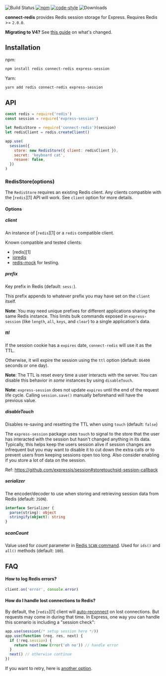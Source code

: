 ![Build Status](https://github.com/tj/connect-redis/workflows/build/badge.svg?branch=master) [![npm](https://img.shields.io/npm/v/connect-redis.svg)](https://npmjs.com/package/connect-redis) [![code-style](https://img.shields.io/badge/code_style-prettier-ff69b4.svg)](https://gitter.im/jlongster/prettier) ![Downloads](https://img.shields.io/npm/dm/connect-redis.svg)

**connect-redis** provides Redis session storage for Express. Requires Redis >= `2.0.0`.

**Migrating to V4?** See [this guide](migration-to-v4.md) on what's changed.

## Installation

npm:

```sh
npm install redis connect-redis express-session
```

Yarn:

```sh
yarn add redis connect-redis express-session
```

## API

```js
const redis = require('redis')
const session = require('express-session')

let RedisStore = require('connect-redis')(session)
let redisClient = redis.createClient()

app.use(
  session({
    store: new RedisStore({ client: redisClient }),
    secret: 'keyboard cat',
    resave: false,
  })
)
```

### RedisStore(options)

The `RedisStore` requires an existing Redis client. Any clients compatible with the [`redis`][1] API will work. See `client` option for more details.

#### Options

##### client

An instance of [`redis`][1] or a `redis` compatible client.

Known compatible and tested clients:

- [redis][1]
- [ioredis](https://github.com/luin/ioredis)
- [redis-mock](https://github.com/yeahoffline/redis-mock) for testing.

##### prefix

Key prefix in Redis (default: `sess:`).

This prefix appends to whatever prefix you may have set on the `client` itself.

**Note**: You may need unique prefixes for different applications sharing the same Redis instance. This limits bulk commands exposed in `express-session` (like `length`, `all`, `keys`, and `clear`) to a single application's data.

##### ttl

If the session cookie has a `expires` date, `connect-redis` will use it as the TTL.

Otherwise, it will expire the session using the `ttl` option (default: `86400` seconds or one day).

**Note**: The TTL is reset every time a user interacts with the server. You can disable this behavior in _some_ instances by using `disableTouch`.

**Note**: `express-session` does not update `expires` until the end of the request life cycle. Calling `session.save()` manually beforehand will have the previous value.

##### disableTouch

Disables re-saving and resetting the TTL when using `touch` (default: `false`)

The `express-session` package uses `touch` to signal to the store that the user has interacted with the session but hasn't changed anything in its data. Typically, this helps keep the users session alive if session changes are infrequent but you may want to disable it to cut down the extra calls or to prevent users from keeping sessions open too long. Also consider enabling if you store a lot of data on the session.

Ref: https://github.com/expressjs/session#storetouchsid-session-callback

##### serializer

The encoder/decoder to use when storing and retrieving session data from Redis (default: `JSON`).

```ts
interface Serializer {
  parse(string): object
  stringify(object): string
}
```

##### scanCount

Value used for _count_ parameter in [Redis `SCAN` command](https://redis.io/commands/scan#the-count-option). Used for `ids()` and `all()` methods (default: `100`).

## FAQ

#### How to log Redis errors?

```js
client.on('error', console.error)
```

#### How do I handle lost connections to Redis?

By default, the [`redis`][1] client will [auto-reconnect](https://github.com/mranney/node_redis#overloading) on lost connections. But requests may come in during that time. In Express, one way you can handle this scenario is including a "session check":

```js
app.use(session(/* setup session here */))
app.use(function (req, res, next) {
  if (!req.session) {
    return next(new Error('oh no')) // handle error
  }
  next() // otherwise continue
})
```

If you want to retry, here is [another option](https://github.com/expressjs/session/issues/99#issuecomment-63853989).
